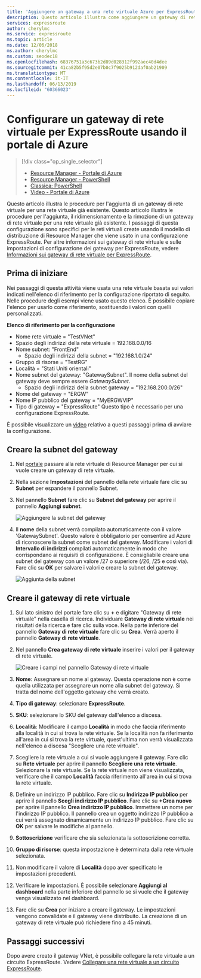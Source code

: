 ```yaml
---
title: 'Aggiungere un gateway a una rete virtuale Azure per ExpressRoute: Portale | Microsoft Docs'
description: Questo articolo illustra come aggiungere un gateway di rete virtuale a una rete virtuale di Resource Manager già creata per ExpressRoute.
services: expressroute
author: cherylmc
ms.service: expressroute
ms.topic: article
ms.date: 12/06/2018
ms.author: cherylmc
ms.custom: seodec18
ms.openlocfilehash: 68376751a3c673b2d89d028312f992aec40d4dee
ms.sourcegitcommit: 41ca82b5f95d2e07b0c7f9025b912daf0ab21909
ms.translationtype: MT
ms.contentlocale: it-IT
ms.lasthandoff: 06/13/2019
ms.locfileid: "60366023"
---
```

# <a name="configure-a-virtual-network-gateway-for-expressroute-using-the-azure-portal"></a>Configurare un gateway di rete virtuale per ExpressRoute usando il portale di Azure
> [!div class="op_single_selector"]
> * [Resource Manager - Portale di Azure](expressroute-howto-add-gateway-portal-resource-manager.md)
> * [Resource Manager - PowerShell](expressroute-howto-add-gateway-resource-manager.md)
> * [Classica: PowerShell](expressroute-howto-add-gateway-classic.md)
> * [Video - Portale di Azure](https://azure.microsoft.com/documentation/videos/azure-expressroute-how-to-create-a-vpn-gateway-for-your-virtual-network)
> 
> 

Questo articolo illustra le procedure per l'aggiunta di un gateway di rete virtuale per una rete virtuale già esistente. Questo articolo illustra le procedure per l'aggiunta, il ridimensionamento e la rimozione di un gateway di rete virtuale per una rete virtuale già esistente. I passaggi di questa configurazione sono specifici per le reti virtuali create usando il modello di distribuzione di Resource Manager che viene usato in una configurazione ExpressRoute. Per altre informazioni sui gateway di rete virtuale e sulle impostazioni di configurazione dei gateway per ExpressRoute, vedere [Informazioni sui gateway di rete virtuale per ExpressRoute](expressroute-about-virtual-network-gateways.md). 


## <a name="before-beginning"></a>Prima di iniziare

Nei passaggi di questa attività viene usata una rete virtuale basata sui valori indicati nell'elenco di riferimento per la configurazione riportato di seguito. Nelle procedure degli esempi viene usato questo elenco. È possibile copiare l'elenco per usarlo come riferimento, sostituendo i valori con quelli personalizzati.

**Elenco di riferimento per la configurazione**

* Nome rete virtuale = "TestVNet"
* Spazio degli indirizzi della rete virtuale = 192.168.0.0/16
* Nome subnet: "FrontEnd" 
    * Spazio degli indirizzi della subnet = "192.168.1.0/24"
* Gruppo di risorse = "TestRG"
* Località = "Stati Uniti orientali"
* Nome subnet del gateway: "GatewaySubnet". Il nome della subnet del gateway deve sempre essere *GatewaySubnet*.
    * Spazio degli indirizzi della subnet gateway = "192.168.200.0/26"
* Nome del gateway = "ERGW"
* Nome IP pubblico del gateway = "MyERGWVIP"
* Tipo di gateway = "ExpressRoute" Questo tipo è necessario per una configurazione ExpressRoute.

È possibile visualizzare un [video](https://azure.microsoft.com/documentation/videos/azure-expressroute-how-to-create-a-vpn-gateway-for-your-virtual-network) relativo a questi passaggi prima di avviare la configurazione.

## <a name="create-the-gateway-subnet"></a>Creare la subnet del gateway

1. Nel [portale](https://portal.azure.com) passare alla rete virtuale di Resource Manager per cui si vuole creare un gateway di rete virtuale.
2. Nella sezione **Impostazioni** del pannello della rete virtuale fare clic su **Subnet** per espandere il pannello Subnet.
3. Nel pannello **Subnet** fare clic su **Subnet del gateway** per aprire il pannello **Aggiungi subnet**. 
   
    ![Aggiungere la subnet del gateway](./media/expressroute-howto-add-gateway-portal-resource-manager/addgwsubnet.png "Aggiungere la subnet del gateway")


4. Il **nome** della subnet verrà compilato automaticamente con il valore 'GatewaySubnet'. Questo valore è obbligatorio per consentire ad Azure di riconoscere la subnet come subnet del gateway. Modificare i valori di **Intervallo di indirizzi** compilati automaticamente in modo che corrispondano ai requisiti di configurazione. È consigliabile creare una subnet del gateway con un valore /27 o superiore (/26, /25 e così via). Fare clic su **OK** per salvare i valori e creare la subnet del gateway.

    ![Aggiunta della subnet](./media/expressroute-howto-add-gateway-portal-resource-manager/addsubnetgw.png "Aggiunta della subnet")

## <a name="create-the-virtual-network-gateway"></a>Creare il gateway di rete virtuale

1. Sul lato sinistro del portale fare clic su **+** e digitare "Gateway di rete virtuale" nella casella di ricerca. Individuare **Gateway di rete virtuale** nei risultati della ricerca e fare clic sulla voce. Nella parte inferiore del pannello **Gateway di rete virtuale** fare clic su **Crea**. Verrà aperto il pannello **Gateway di rete virtuale**.
2. Nel pannello **Crea gateway di rete virtuale** inserire i valori per il gateway di rete virtuale.

    ![Creare i campi nel pannello Gateway di rete virtuale](./media/expressroute-howto-add-gateway-portal-resource-manager/gw.png "Creare i campi nel pannello Gateway di rete virtuale")
3. **Nome**: Assegnare un nome al gateway. Questa operazione non è come quella utilizzata per assegnare un nome alla subnet del gateway. Si tratta del nome dell'oggetto gateway che verrà creato.
4. **Tipo di gateway**: selezionare **ExpressRoute**.
5. **SKU**: selezionare lo SKU del gateway dall'elenco a discesa.
6. **Località**: Modificare il campo **Località** in modo che faccia riferimento alla località in cui si trova la rete virtuale. Se la località non fa riferimento all'area in cui si trova la rete virtuale, quest'ultima non verrà visualizzata nell'elenco a discesa "Scegliere una rete virtuale".
7. Scegliere la rete virtuale a cui si vuole aggiungere il gateway. Fare clic su **Rete virtuale** per aprire il pannello **Scegliere una rete virtuale**. Selezionare la rete virtuale. Se la rete virtuale non viene visualizzata, verificare che il campo **Località** faccia riferimento all'area in cui si trova la rete virtuale.
9. Definire un indirizzo IP pubblico. Fare clic su **Indirizzo IP pubblico** per aprire il pannello **Scegli indirizzo IP pubblico**. Fare clic su **+Crea nuovo** per aprire il pannello **Crea indirizzo IP pubblico**. Immettere un nome per l'indirizzo IP pubblico. Il pannello crea un oggetto indirizzo IP pubblico a cui verrà assegnato dinamicamente un indirizzo IP pubblico. Fare clic su **OK** per salvare le modifiche al pannello.
10. **Sottoscrizione** verificare che sia selezionata la sottoscrizione corretta.
11. **Gruppo di risorse**: questa impostazione è determinata dalla rete virtuale selezionata.
12. Non modificare il valore di **Località** dopo aver specificato le impostazioni precedenti.
13. Verificare le impostazioni. È possibile selezionare **Aggiungi al dashboard** nella parte inferiore del pannello se si vuole che il gateway venga visualizzato nel dashboard.
14. Fare clic su **Crea** per iniziare a creare il gateway. Le impostazioni vengono convalidate e il gateway viene distribuito. La creazione di un gateway di rete virtuale può richiedere fino a 45 minuti.

## <a name="next-steps"></a>Passaggi successivi
Dopo avere creato il gateway VNet, è possibile collegare la rete virtuale a un circuito ExpressRoute. Vedere [Collegare una rete virtuale a un circuito ExpressRoute](expressroute-howto-linkvnet-portal-resource-manager.md).
